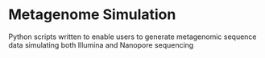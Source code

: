 # Metagenome Simulation
Python scripts written to enable users to generate metagenomic sequence data simulating both Illumina and Nanopore sequencing
